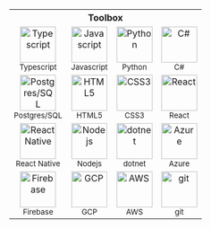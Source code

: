 <table>
  <tr>
  <th colspan="4">Toolbox</th>
    </tr>
  <tr>
    <td align="center">
      <img src="https://cdn.jsdelivr.net/gh/devicons/devicon@latest/icons/typescript/typescript-original.svg" width="64" alt="Typescript"/><br/><sub>Typescript</sub>
    </td>
    <td align="center">
      <img src="https://cdn.jsdelivr.net/gh/devicons/devicon@latest/icons/javascript/javascript-original.svg" width="64" alt="Javascript"/><br/><sub>Javascript</sub>
    </td>
    <td align="center">
      <img src="https://cdn.jsdelivr.net/gh/devicons/devicon@latest/icons/python/python-original.svg" width="64" alt="Python"/><br/><sub>Python</sub>
    </td>
    <td align="center">
      <img src="https://cdn.jsdelivr.net/gh/devicons/devicon@latest/icons/csharp/csharp-original.svg" width="64" alt="C#"/><br/><sub>C#</sub>
    </td>
  </tr>
  <tr>
    <td align="center">
      <img src="https://cdn.jsdelivr.net/gh/devicons/devicon@latest/icons/postgresql/postgresql-original.svg" width="64" alt="Postgres/SQL"/><br/><sub>Postgres/SQL</sub>
    </td>
    <td align="center">
      <img src="https://cdn.jsdelivr.net/gh/devicons/devicon@latest/icons/html5/html5-original.svg" width="64" alt="HTML5"/><br/><sub>HTML5</sub>
    </td>
    <td align="center">
      <img src="https://cdn.jsdelivr.net/gh/devicons/devicon@latest/icons/css3/css3-original.svg" width="64" alt="CSS3"/><br/><sub>CSS3</sub>
    </td>
    <td align="center">
      <img src="https://cdn.jsdelivr.net/gh/devicons/devicon@latest/icons/react/react-original.svg" width="64" alt="React"/><br/><sub>React</sub>
    </td>
  </tr>
  <tr>
    <td align="center">
      <img src="https://cdn.jsdelivr.net/gh/devicons/devicon@latest/icons/reactnative/reactnative-original.svg" width="64" alt="React Native"/><br/><sub>React Native</sub>
    </td>
    <td align="center">
      <img src="https://cdn.jsdelivr.net/gh/devicons/devicon@latest/icons/nodejs/nodejs-original-wordmark.svg" width="64" alt="Nodejs"/><br/><sub>Nodejs</sub>
    </td>
    <td align="center">
      <img src="https://cdn.jsdelivr.net/gh/devicons/devicon@latest/icons/dot-net/dot-net-original.svg" width="64" alt="dotnet"/><br/><sub>dotnet</sub>
    </td>
    <td align="center">
      <img src="https://cdn.jsdelivr.net/gh/devicons/devicon@latest/icons/azure/azure-original.svg" width="64" alt="Azure"/><br/><sub>Azure</sub>
    </td>
  </tr>
  <tr>
    <td align="center">
      <img src="https://cdn.jsdelivr.net/gh/devicons/devicon@latest/icons/firebase/firebase-original.svg" width="64" alt="Firebase"/><br/><sub>Firebase</sub>
    </td>
    <td align="center">
      <img src="https://cdn.jsdelivr.net/gh/devicons/devicon@latest/icons/googlecloud/googlecloud-original.svg" width="64" alt="GCP"/><br/><sub>GCP</sub>
    </td>
    <td align="center">
      <img src="https://cdn.jsdelivr.net/gh/devicons/devicon@latest/icons/amazonwebservices/amazonwebservices-original-wordmark.svg" width="64" alt="AWS"/><br/><sub>AWS</sub>
    </td>
    <td align="center">
      <img src="https://cdn.jsdelivr.net/gh/devicons/devicon@latest/icons/git/git-original.svg" width="64" alt="git"/><br/><sub>git</sub>
    </td>
  </tr>
</table>
